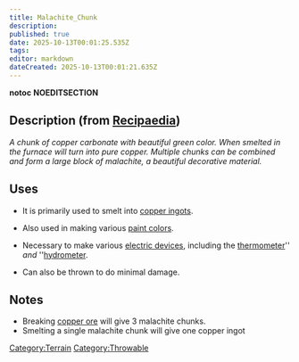 ```yaml
---
title: Malachite_Chunk
description: 
published: true
date: 2025-10-13T00:01:25.535Z
tags: 
editor: markdown
dateCreated: 2025-10-13T00:01:21.635Z
---
```


__notoc__ __NOEDITSECTION__

## Description (from [Recipaedia](Recipaedia "wikilink"))

*A chunk of copper carbonate with beautiful green color. When smelted in
the furnace will turn into pure copper. Multiple chunks can be combined
and form a large block of malachite, a beautiful decorative material.*

## Uses

  - It is primarily used to smelt into [copper
    ingots](Copper_Ingot "wikilink").

<!-- end list -->

  - Also used in making various [paint colors](Painting "wikilink").

<!-- end list -->

  - Necessary to make various [electric
    devices](:Category:Electrics "wikilink"), including the
    [thermometer](thermometer "wikilink")'' *and*
    ''[hydrometer](hydrometer "wikilink").

<!-- end list -->

  - Can also be thrown to do minimal damage.

## Notes

  - Breaking [copper ore](copper_ore "wikilink") will give 3 malachite
    chunks.
  - Smelting a single malachite chunk will give one copper ingot

[Category:Terrain](Category:Terrain "wikilink")
[Category:Throwable](Category:Throwable "wikilink")